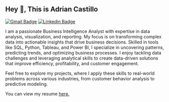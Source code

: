 ## Hey 👋, This is Adrian Castillo
[![Gmail Badge](https://img.shields.io/badge/-adriancastill290@gmail.com-c14438?style=flat&logo=Gmail&logoColor=white&link=mailto:adriancastill290@gmail.com)](mailto:adriancastill290@gmail.com) 
[![Linkedin Badge](https://img.shields.io/badge/-adriancastillo--0072b1?style=flat&logo=Linkedin&logoColor=white&link=https://www.linkedin.com/in/adrian-castillo-/)](https://www.linkedin.com/in/adrian-castillo-/)  <p align='left'>I am a passionate Business Intelligence Analyst with expertise in data analysis, visualization, and reporting. My focus is on transforming complex data into actionable insights that drive business decisions. Skilled in tools like SQL, Python, Tableau, and Power BI, I specialize in uncovering patterns, predicting trends, and optimizing business processes. I enjoy tackling data challenges and leveraging analytical skills to create data-driven solutions that improve efficiency, profitability, and customer engagement.

Feel free to explore my projects, where I apply these skills to real-world problems across various industries, from customer behavior analysis to predictive modeling.</p><p align='left'> You can view my resume <a href='https://docs.google.com/document/d/1BMaZkeYRkBnYrMAZw1DD3Srx7aX_qjUbc2ZbO8bRxSM/edit?tab=t.0 ' target=_blank><u>here</u>.</a></p>
